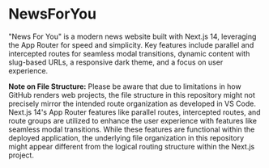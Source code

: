 # NewsForYou
"News For You" is a modern news website built with Next.js 14, leveraging the App Router for speed and simplicity. Key features include parallel and intercepted routes for seamless modal transitions, dynamic content with slug-based URLs, a responsive dark theme, and a focus on user experience.

**Note on File Structure:**
Please be aware that due to limitations in how GitHub renders web projects, the file structure in this repository might not precisely mirror the intended route organization as developed in VS Code. Next.js 14's App Router features like parallel routes, intercepted routes, and route groups are utilized to enhance the user experience with features like seamless modal transitions. While these features are functional within the deployed application, the underlying file organization in this repository might appear different from the logical routing structure within the Next.js project.
